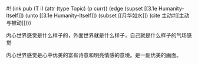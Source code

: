 #! (ink pub (T i) (attr (type Topic) (p curr)) (edge (supset [[3.1e Humanity-Itself]]) (unto [[3.1e Humanity-Itself]]) (subset [[月华如水]]) (cite 主动#[[主动与被动]])))

内心世界感觉是什么样子的，外面世界就是什么样子，自己就是什么样子的气场感觉

内心世界感觉是心中优美的富有诗意和明亮情感的意境。是一副优美的画面。


